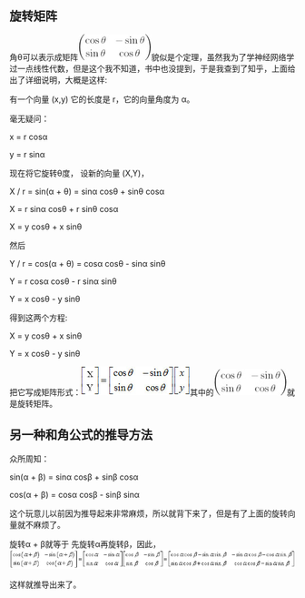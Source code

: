 ## 旋转矩阵
角θ可以表示成矩阵![矩阵](datas/images/math/11-1-1.jpg)貌似是个定理，虽然我为了学神经网络学过一点线性代数，但是这个我不知道，书中也没提到，于是我查到了知乎，上面给出了详细说明，大概是这样:

有一个向量 (x,y) 它的长度是 r，它的向量角度为 α。

毫无疑问：

x =  r cosα

y =  r sinα

现在将它旋转θ度，
设新的向量 (X,Y)，

X / r = sin(α + θ) = sinα cosθ + sinθ cosα

X = r sinα cosθ + r sinθ cosα

X = y cosθ + x sinθ

然后

Y / r = cos(α + θ) = cosα cosθ - sinα sinθ

Y = r cosα cosθ - r sinα sinθ

Y = x cosθ - y sinθ

得到这两个方程:

X = y cosθ + x sinθ

Y = x cosθ - y sinθ

把它写成矩阵形式：![矩阵](datas/images/math/11-1-2.jpg)其中的![矩阵](datas/images/math/11-1-1.jpg)就是旋转矩阵。

## 另一种和角公式的推导方法

众所周知：

sin(α + β) = sinα cosβ + sinβ cosα

cos(α + β) = cosα cosβ - sinβ sinα

这个玩意儿以前因为推导起来非常麻烦，所以就背下来了，但是有了上面的旋转向量就不麻烦了。

旋转α + β就等于 先旋转α再旋转β，因此，![矩阵](datas/images/math/11-1-3.gif)

这样就推导出来了。

